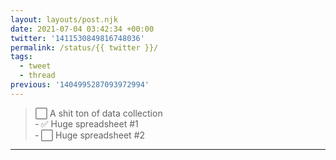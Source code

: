 ```yaml
---
layout: layouts/post.njk
date: 2021-07-04 03:42:34 +00:00
twitter: '1411530849816748036'
permalink: /status/{{ twitter }}/
tags: 
  - tweet
  - thread
previous: '1404995287093972994'
---
```


> ⬜ A shit ton of data collection  
>   &#8208; ✅ Huge spreadsheet #1  
>   &#8208; ⬜️ Huge spreadsheet #2

---
